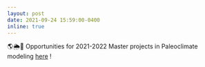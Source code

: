 ```yaml
---
layout: post
date: 2021-09-24 15:59:00-0400
inline: true
---
```



🌎🌦🌊 Opportunities for 2021-2022 Master projects in Paleoclimate modeling [here](https://ydonnadieu.github.io/Opportunities/) ! 

